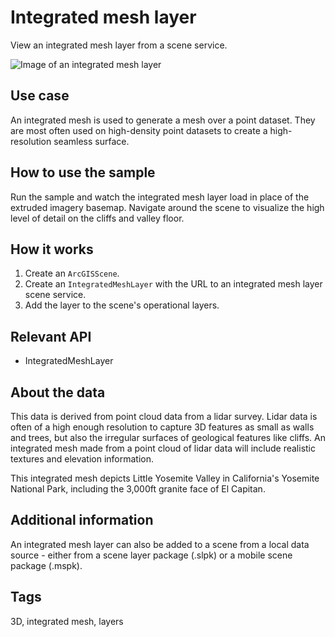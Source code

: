 # Integrated mesh layer

View an integrated mesh layer from a scene service.

![Image of an integrated mesh layer](integrated-mesh-layer.png)

## Use case

An integrated mesh is used to generate a mesh over a point dataset. They are most often used on high-density point datasets to create a high-resolution seamless surface.

## How to use the sample

Run the sample and watch the integrated mesh layer load in place of the extruded imagery basemap. Navigate around the scene to visualize the high level of detail on the cliffs and valley floor.

## How it works

1. Create an `ArcGISScene`.
2. Create an `IntegratedMeshLayer` with the URL to an integrated mesh layer scene service.
3. Add the layer to the scene's operational layers.

## Relevant API

* IntegratedMeshLayer

## About the data

This data is derived from  point cloud data from a lidar survey. Lidar data is often of a high enough resolution to capture 3D features as small as walls and trees, but also the irregular surfaces of geological features like cliffs. An integrated mesh made from a point cloud of lidar data will include realistic textures and elevation information.

This integrated mesh depicts Little Yosemite Valley in California's Yosemite National Park, including the 3,000ft granite face of El Capitan.

## Additional information

An integrated mesh layer can also be added to a scene from a local data source - either from a scene layer package (.slpk) or a mobile scene package (.mspk).

## Tags

3D, integrated mesh, layers
